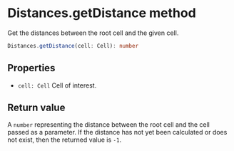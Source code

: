 # Distances.getDistance method

Get the distances between the root cell and the given cell.

```typescript
Distances.getDistance(cell: Cell): number
```

## Properties

- `cell: Cell` Cell of interest.

## Return value

A `number` representing the distance between the root cell and the cell passed as a parameter. If the distance has not yet been calculated or does not exist, then the returned value is `-1`.